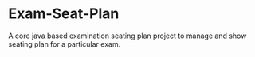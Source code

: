 # Exam-Seat-Plan
A core java based examination seating plan project to manage and show seating plan for a particular exam.
